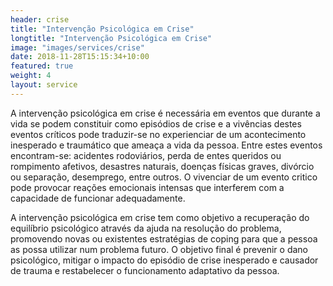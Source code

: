 ```yaml
---
header: crise
title: "Intervenção Psicológica em Crise"
longtitle: "Intervenção Psicológica em Crise"
image: "images/services/crise"
date: 2018-11-28T15:15:34+10:00
featured: true
weight: 4
layout: service
---
```


A intervenção psicológica em crise é necessária em eventos que durante a vida se podem constituir como episódios de crise e a vivências destes eventos críticos pode traduzir-se no experienciar de um acontecimento inesperado e traumático que ameaça a vida da pessoa. Entre estes eventos encontram-se: acidentes rodoviários, perda de entes queridos ou rompimento afetivos, desastres naturais, doenças físicas graves, divórcio ou separação, desemprego, entre outros. O vivenciar de um evento critico pode provocar reações emocionais intensas que interferem com a capacidade de funcionar adequadamente.

A intervenção psicológica em crise tem como objetivo a recuperação do equilíbrio psicológico através da ajuda na resolução do problema, promovendo novas ou existentes estratégias de coping para que a pessoa as possa utilizar num problema futuro. O objetivo final é prevenir o dano psicológico, mitigar o impacto do episódio de crise inesperado e causador de trauma e restabelecer o funcionamento adaptativo da pessoa.